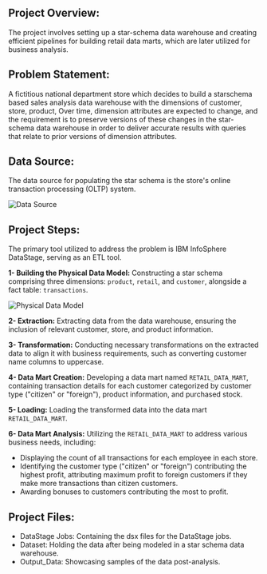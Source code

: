 ## Project Overview:

The project involves setting up a star-schema data warehouse and creating efficient pipelines for building retail data marts, which are later utilized for business analysis.

## Problem Statement:

A fictitious national department store which decides to build a starschema based sales analysis data warehouse with the dimensions of customer, store, product, Over time, dimension attributes are expected to change, and the requirement is to preserve versions of these changes in the star-schema data warehouse in order to deliver accurate results with queries that relate to prior versions of dimension attributes.

## Data Source:

The data source for populating the star schema is the store's online transaction processing (OLTP) system.

![Data Source](https://github.com/AliMagdy100/Retail-Store-Data-Analysis-And-ETL-using-DataStage/assets/87953057/b3c1b798-77f9-40a4-9957-e0cc646033ab)

## Project Steps:

The primary tool utilized to address the problem is IBM InfoSphere DataStage, serving as an ETL tool.

**1- Building the Physical Data Model:** Constructing a star schema comprising three dimensions: ```product```, ```retail```, and ```customer```, alongside a fact table: ```transactions```.

![Physical Data Model](https://github.com/AliMagdy100/Retail-Store-Data-Analysis-And-ETL-using-DataStage/assets/87953057/a3c63b31-54f2-454d-ae99-4a2e12131774)

**2- Extraction:** Extracting data from the data warehouse, ensuring the inclusion of relevant customer, store, and product information.

**3- Transformation:** Conducting necessary transformations on the extracted data to align it with business requirements, such as converting customer name columns to uppercase.

**4- Data Mart Creation:** Developing a data mart named ```RETAIL_DATA_MART```, containing transaction details for each customer categorized by customer type ("citizen" or "foreign"), product information, and purchased stock.

**5- Loading:** Loading the transformed data into the data mart ```RETAIL_DATA_MART```.

**6- Data Mart Analysis:** Utilizing the ```RETAIL_DATA_MART``` to address various business needs, including:

- Displaying the count of all transactions for each employee in each store.
- Identifying the customer type ("citizen" or "foreign") contributing the highest profit, attributing maximum profit to foreign customers if they make more transactions than citizen customers.
- Awarding bonuses to customers contributing the most to profit.

## Project Files:

- DataStage Jobs: Containing the dsx files for the DataStage jobs.
- Dataset: Holding the data after being modeled in a star schema data warehouse.
- Output_Data: Showcasing samples of the data post-analysis.

